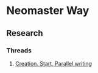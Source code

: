 # Neomaster Way

## Research
### Threads
1. [Creation. Start, Parallel writing][threads-1]

[threads-1]:.Net/Research/Threads/CreatingStartParallelWritingUnitDemo.cs